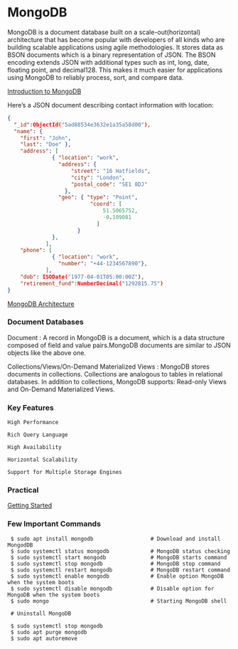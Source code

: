 # MongoDB
MongoDB is a document database built on a scale-out(horizontal) architecture that has become popular with developers of all kinds who are building scalable applications using agile methodologies. It stores data as BSON documents which is a binary representation of JSON.  The BSON encoding extends JSON with additional types such as int, long, date, floating point, and decimal128. This makes it much easier for applications using MongoDB to reliably process, sort, and compare data.


[Introduction to MongoDB](https://docs.mongodb.com/manual/introduction/)

Here’s a JSON document describing contact information with location:

```json
{
  "_id":ObjectId("5ad88534e3632e1a35a58d00"),
  "name": {
    "first": "John",
    "last": "Doe" },
    "address": [
              { "location": "work",
                "address": {
                    "street": "16 Hatfields",
                    "city": "London",
                    "postal_code": "SE1 8DJ"
                  },
                "geo": { "type": "Point",
                          "coord": [
                              51.5065752,
                              -0.109081
                            ]
                      }
              },
            ],
    "phone": [
              { "location": "work",
                "number": "+44-1234567890"},
            ],
    "dob": ISODate("1977-04-01T05:00:00Z"),
    "retirement_fund":NumberDecimal("1292815.75")
}
```
[MongoDB Architecture](https://info-mongodb-com.s3.us-east-1.amazonaws.com/MongoDB_Architecture_Guide.pdf)

### Document Databases

  Document : A record in MongoDB is a document, which is a data structure composed of field and value pairs.MongoDB documents are similar to JSON objects like the above one.

  Collections/Views/On-Demand Materialized Views : MongoDB stores documents in collections. Collections are analogous to tables in relational databases. In addition to collections, MongoDB supports: Read-only Views and On-Demand Materialized Views.

###  Key Features

    High Performance

    Rich Query Language

    High Availability

    Horizontal Scalability

    Support for Multiple Storage Engines


### Practical

[Getting Started](https://docs.mongodb.com/manual/tutorial/getting-started/)


### Few Important Commands
     $ sudo apt install mongodb                  # Download and install MongodDB
     $ sudo systemctl status mongodb             # MongoDB status checking
     $ sudo systemctl start mongodb              # MongoDB starts command
     $ sudo systemctl stop mongodb               # MongoDB stop command
     $ sudo systemctl restart mongodb            # MongoDB restart command
     $ sudo systemctl enable mongodb             # Enable option MongoDB when the system boots
     $ sudo systemctl disable mongodb            # Disable option for MongoDB when the system boots
     $ sudo mongo                                # Starting MongoDB shell
     
     # Uninstall MongoDB
     
     $ sudo systemctl stop mongodb
     $ sudo apt purge mongodb
     $ sudo apt autoremove

